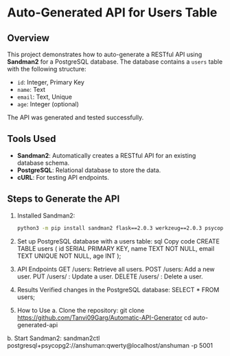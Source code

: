 # Auto-Generated API for Users Table

## Overview
This project demonstrates how to auto-generate a RESTful API using **Sandman2** for a PostgreSQL database. The database contains a `users` table with the following structure:
- `id`: Integer, Primary Key
- `name`: Text
- `email`: Text, Unique
- `age`: Integer (optional)

The API was generated and tested successfully.

## Tools Used
- **Sandman2**: Automatically creates a RESTful API for an existing database schema.
- **PostgreSQL**: Relational database to store the data.
- **cURL**: For testing API endpoints.

## Steps to Generate the API
1. Installed Sandman2:
   ```bash
   python3 -m pip install sandman2 flask==2.0.3 werkzeug==2.0.3 psycopg2-binary


2. Set up PostgreSQL database with a users table:
sql
Copy code
CREATE TABLE users (
    id SERIAL PRIMARY KEY,
    name TEXT NOT NULL,
    email TEXT UNIQUE NOT NULL,
    age INT
);


3. API Endpoints
GET /users: Retrieve all users.
POST /users: Add a new user.
PUT /users/
: Update a user.
DELETE /users/
: Delete a user.


4. Results
Verified changes in the PostgreSQL database:
SELECT * FROM users;

5. How to Use
a. Clone the repository:
git clone https://github.com/Tanvi09Garg/Automatic-API-Generator
cd auto-generated-api

b. Start Sandman2:
sandman2ctl postgresql+psycopg2://anshuman:qwerty@localhost/anshuman -p 5001

